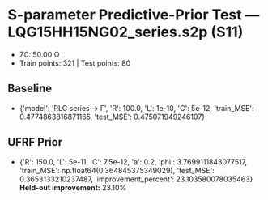 # S-parameter Predictive-Prior Test — LQG15HH15NG02_series.s2p (S11)
- Z0: 50.00 Ω
- Train points: 321  |  Test points: 80

## Baseline
- {'model': 'RLC series -> Γ', 'R': 100.0, 'L': 1e-10, 'C': 5e-12, 'train_MSE': 0.4774863816871165, 'test_MSE': 0.475071949246107}

## UFRF Prior
- {'R': 150.0, 'L': 5e-11, 'C': 7.5e-12, 'a': 0.2, 'phi': 3.7699111843077517, 'train_MSE': np.float64(0.364845375349029), 'test_MSE': 0.3653133210237487, 'improvement_percent': 23.103580078035463}
**Held-out improvement:** 23.10%